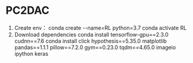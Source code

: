 # PC2DAC
1. Create env：
conda create --name=RL  python=3.7
conda activate RL
2. Download dependencies
conda install tensorflow-gpu==2.3.0 cudnn==7.6
conda install click  hypothesis==5.35.0 matplotlib pandas==1.1.1 pillow==7.2.0 gym==0.23.0 tqdm==4.65.0 imageio ipython keras